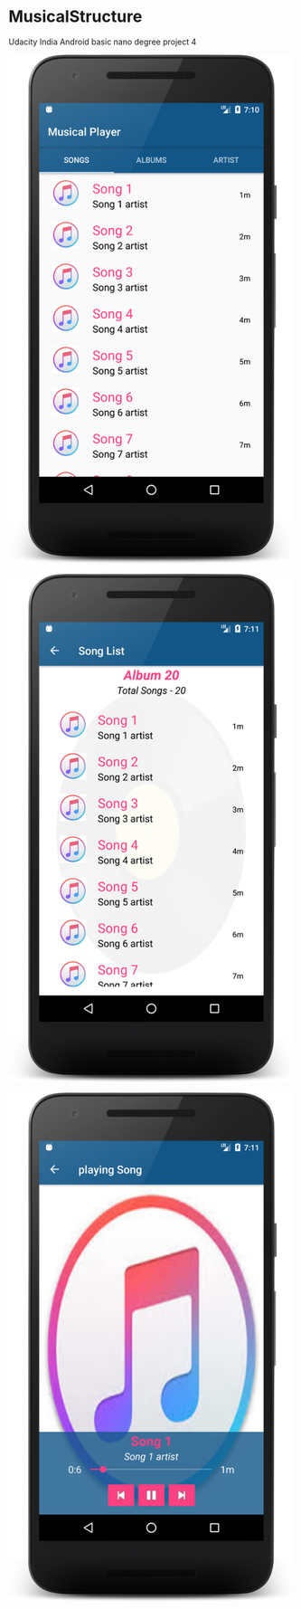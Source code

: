 # MusicalStructure
Udacity India Android basic nano degree project 4

![quiz app](/screen-shots/final-device-2018-07-16-191030.png)

![quiz app](/screen-shots/final-device-2018-07-16-191118.png)

![quiz app](/screen-shots/final-device-2018-07-16-191157.png)
